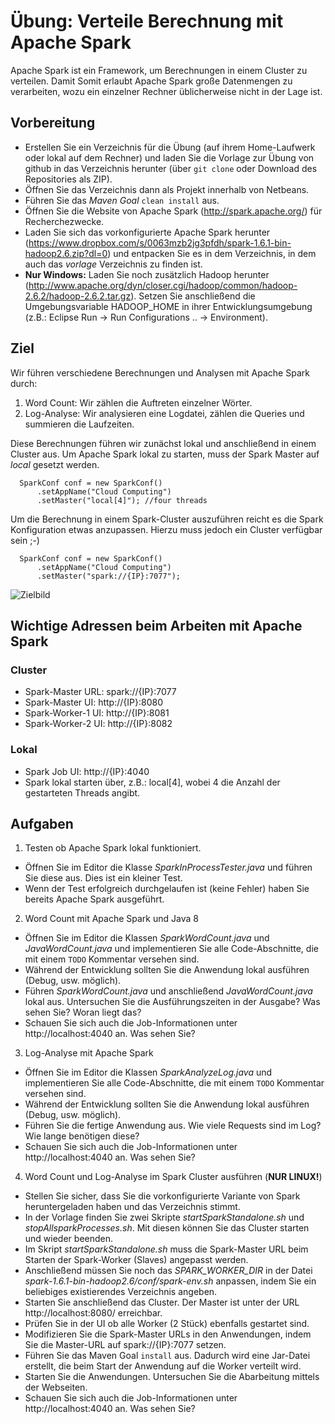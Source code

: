 # Übung: Verteile Berechnung mit Apache Spark
Apache Spark ist ein Framework, um Berechnungen in einem Cluster zu verteilen.
Damit Somit erlaubt Apache Spark große Datenmengen zu verarbeiten, wozu ein einzelner Rechner üblicherweise nicht in der Lage ist.

## Vorbereitung
* Erstellen Sie ein Verzeichnis für die Übung (auf ihrem Home-Laufwerk oder lokal auf dem Rechner)
und laden Sie die Vorlage zur Übung von github in das Verzeichnis herunter
(über `git clone` oder Download des Repositories als ZIP).
* Öffnen Sie das Verzeichnis dann als Projekt innerhalb von Netbeans.
* Führen Sie das *Maven Goal* `clean install` aus.
* Öffnen Sie die Website von Apache Spark (http://spark.apache.org/) für Recherchezwecke.
* Laden Sie sich das vorkonfigurierte Apache Spark herunter
(https://www.dropbox.com/s/0063mzb2jg3pfdh/spark-1.6.1-bin-hadoop2.6.zip?dl=0)
und entpacken Sie es in dem Verzeichnis, in dem auch das *vorlage* Verzeichnis zu finden ist.
* **Nur Windows:** Laden Sie noch zusätzlich Hadoop herunter (http://www.apache.org/dyn/closer.cgi/hadoop/common/hadoop-2.6.2/hadoop-2.6.2.tar.gz). Setzen Sie anschließend die Umgebungsvariable HADOOP_HOME in ihrer Entwicklungsumgebung (z.B.: Eclipse Run -> Run Configurations .. -> Environment).

## Ziel
Wir führen verschiedene Berechnungen und Analysen mit Apache Spark durch:

1. Word Count: Wir zählen die Auftreten einzelner Wörter.
2. Log-Analyse: Wir analysieren eine Logdatei, zählen die Queries und summieren die Laufzeiten.

Diese Berechnungen führen wir zunächst lokal und anschließend in einem Cluster aus.
Um Apache Spark lokal zu starten, muss der Spark Master auf *local* gesetzt werden.
```
  SparkConf conf = new SparkConf()
      .setAppName("Cloud Computing")
      .setMaster("local[4]"); //four threads
```

Um die Berechnung in einem Spark-Cluster auszuführen reicht es die Spark Konfiguration etwas anzupassen.
Hierzu muss jedoch ein Cluster verfügbar sein ;-)
```
  SparkConf conf = new SparkConf()
      .setAppName("Cloud Computing")
      .setMaster("spark://{IP}:7077");
```

![Zielbild](zielbild.png)

## Wichtige Adressen beim Arbeiten mit Apache Spark
### Cluster
* Spark-Master URL: spark://{IP}:7077
* Spark-Master UI: http://{IP}:8080
* Spark-Worker-1 UI: http://{IP}:8081
* Spark-Worker-2 UI: http://{IP}:8082

### Lokal
* Spark Job UI: http://{IP}:4040
* Spark lokal starten über, z.B.: local[4], wobei 4 die Anzahl der gestarteten Threads angibt.

## Aufgaben
1) Testen ob Apache Spark lokal funktioniert.

* Öffnen Sie im Editor die Klasse *SparkInProcessTester.java* und führen Sie diese aus. Dies ist ein kleiner Test.
* Wenn der Test erfolgreich durchgelaufen ist (keine Fehler) haben Sie bereits Apache Spark ausgeführt.

2) Word Count mit Apache Spark und Java 8

* Öffnen Sie im Editor die Klassen *SparkWordCount.java* und *JavaWordCount.java* und implementieren Sie alle Code-Abschnitte, die mit einem `TODO` Kommentar versehen sind.
* Während der Entwicklung sollten Sie die Anwendung lokal ausführen (Debug, usw. möglich).
* Führen *SparkWordCount.java* und anschließend *JavaWordCount.java* lokal aus. Untersuchen Sie die Ausführungszeiten in der Ausgabe? Was sehen Sie? Woran liegt das?
* Schauen Sie sich auch die Job-Informationen unter http://localhost:4040 an. Was sehen Sie?

3) Log-Analyse mit Apache Spark

* Öffnen Sie im Editor die Klassen *SparkAnalyzeLog.java* und implementieren Sie alle Code-Abschnitte, die mit einem `TODO` Kommentar versehen sind.
* Während der Entwicklung sollten Sie die Anwendung lokal ausführen (Debug, usw. möglich).
* Führen Sie die fertige Anwendung aus. Wie viele Requests sind im Log? Wie lange benötigen diese?
* Schauen Sie sich auch die Job-Informationen unter http://localhost:4040 an. Was sehen Sie?

4) Word Count und Log-Analyse im Spark Cluster ausführen (**NUR LINUX!**)

* Stellen Sie sicher, dass Sie die vorkonfigurierte Variante von Spark heruntergeladen haben und das Verzeichnis stimmt.
* In der Vorlage finden Sie zwei Skripte *startSparkStandalone.sh* und *stopAllsparkProcesses.sh*. Mit diesen können Sie das Cluster starten und wieder beenden.
* Im Skript *startSparkStandalone.sh* muss die Spark-Master URL beim Starten der Spark-Worker (Slaves) angepasst werden.
* Anschließend müssen Sie noch das *SPARK_WORKER_DIR* in der Datei *spark-1.6.1-bin-hadoop2.6/conf/spark-env.sh* anpassen, indem Sie ein beliebiges existierendes Verzeichnis angeben.
* Starten Sie anschließend das Cluster. Der Master ist unter der URL http://localhost:8080/ erreichbar.
* Prüfen Sie in der UI ob alle Worker (2 Stück) ebenfalls gestartet sind.
* Modifizieren Sie die Spark-Master URLs in den Anwendungen, indem Sie die Master-URL auf spark://{IP}:7077 setzen.
* Führen Sie das Maven Goal `install` aus. Dadurch wird eine Jar-Datei erstellt, die beim Start der Anwendung auf die Worker verteilt wird.
* Starten Sie die Anwendungen. Untersuchen Sie die Abarbeitung mittels der Webseiten.
* Schauen Sie sich auch die Job-Informationen unter http://localhost:4040 an. Was sehen Sie?
